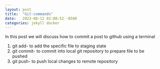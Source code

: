 ```yaml
---
layout: post
title:  "Git-commands"
date:   2023-08-12 02:00:52 -0500
categories: jekyll docker
---
```

In this post we will discuss how to commit a post to github using a terminal

1. git add- to add the specific file to staging state
2. git commit- to commit into local git repository to prepare file to be pushed 
3. git push- to push local changes to remote repository